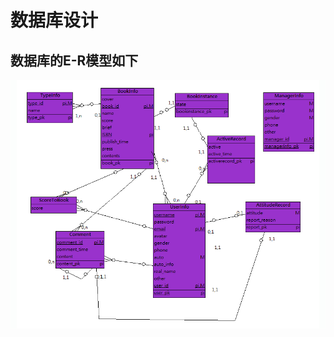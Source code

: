 # 数据库设计
## 数据库的E-R模型如下
![](./asset/E-R_models.png)
<!-- ## 数据库潜在问题 -->
<!-- 根据[用例文档](./use_case.md)和[领域模型]() -->
